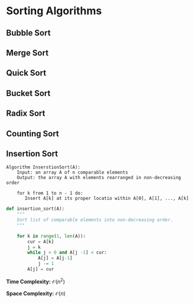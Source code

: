 # Sorting Algorithms
## Bubble Sort

## Merge Sort

## Quick Sort

## Bucket Sort

## Radix Sort

## Counting Sort

## Insertion Sort
```pseudocode
Algorithm InserstionSort(A):
    Input: an array A of n comparable elements
    Output: the array A with elements rearranged in non-decreasing order

    for k from 1 to n - 1 do:
       Insert A[k] at its proper locatio within A[0], A[1], ..., A[k] 
```

```python
def insertion_sort(A):
    """
    Sort list of comparable elements into non-decreasing order.
    """

    for k in range(1, len(A)):
        cur = A[k]
        j = k
        while j > 0 and A[j -1] < cur:
            A[j] = A[j-1]
            j -= 1
        A[j] = cur
```

**Time Complexity:** $\mathcal{O}(n^2)$

**Space Complexity:** $\mathcal{O}(n)$


